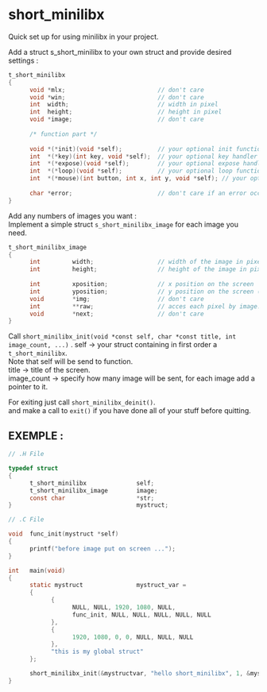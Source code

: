 # short_minilibx

Quick set up for using minilibx in your project.

Add a struct s_short_minilibx to your own struct and provide desired settings :

```c
t_short_minilibx
{
      void *mlx;                          // don't care
      void *win;                          // don't care
      int  width;                         // width in pixel
      int  height;                        // height in pixel
      void *image;                        // don't care
  
      /* function part */
  
      void *(*init)(void *self);          // your optional init function
      int  *(*key)(int key, void *self);  // your optional key handler function
      int  *(*expose)(void *self);        // your optional expose handler function
      int  *(*loop)(void *self);          // your optional loop function
      int  *(*mouse)(int button, int x, int y, void *self); // your optional mouse handler function
      
      char *error;                        // don't care if an error occur the error will be here
}
```

Add any numbers of images you want :  
Implement a simple struct ```s_short_minilibx_image``` for each image you need.

```c
t_short_minilibx_image
{
      int         width;                  // width of the image in pixel
      int         height;                 // height of the image in pixel
      
      int         xposition;              // x position on the screen
      int         yposition;              // y position on the screen ( note that the anchor of the screen is up left ).
      void        *img;                   // don't care
      int         **raw;                  // acces each pixel by image.raw[y][x] = color
      void        *next;                  // don't care
}
```

Call ```short_minilibx_init(void *const self, char *const title, int image_count, ...)``` . 
self -> your struct containing in first order a ```t_short_minilibx```.  
Note that self will be send to function.  
title -> title of the screen.  
image_count -> specify how many image will be sent, for each image add a pointer to it.  
  
For exiting just call ```short_minilibx_deinit()```.  
and make a call to ```exit()``` if you have done all of your stuff before quitting.    


## EXEMPLE :  
```c
// .H File

typedef struct
{
      t_short_minilibx              self;
      t_short_minilibx_image        image;
      const char                    *str;
}                                   mystruct;

// .C File

void  func_init(mystruct *self)
{
      printf("before image put on screen ...");
}

int   main(void)
{
      static mystruct               mystruct_var =
      {
            {
                  NULL, NULL, 1920, 1080, NULL,
                  func_init, NULL, NULL, NULL, NULL, NULL
            },
            {
                  1920, 1080, 0, 0, NULL, NULL, NULL
            },
            "this is my global struct"
      };

      short_minilibx_init(&mystructvar, "hello short_minilibx", 1, &mystructvar.image);
}
```

